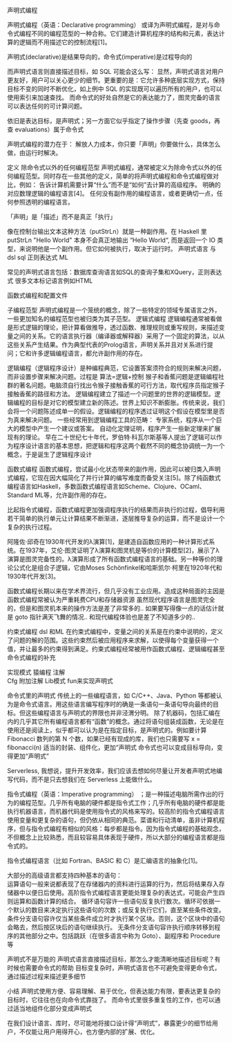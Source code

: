 声明式编程



声明式编程（英语：Declarative programming）
或译为声明式编程，是对与命令式编程不同的编程范型的一种合称。它们建造计算机程序的结构和元素，表达计算的逻辑而不用描述它的控制流程[1]。

声明式(declarative)是结果导向的，命令式(imperative)是过程导向的


而声明式语言则直接描述目标，如 SQL 可能会这么写：
显然，声明式语言对用户更友好，用户可以关心更少的细节。更重要的是：它允许多种底层实现方式，保持目标不变的同时不断优化，如上例中 SQL 的实现既可以遍历所有的用户，也可以使用索引来加速查找。
而命令式的好处自然是它的表达能力了，图灵完备的语言可以表达任何的可计算问题。

依旧是表达目标，是声明式；另一方面它似乎指定了操作步骤（先查 goods，再查 evaluations）属于命令式


声明式编程的潜力在于：
解放人力成本，你只要「声明」你要做什么，具体怎么做，由运行时解决。

定义 除命令式以外的任何编程范型
声明式编程，通常被定义为除命令式以外的任何编程范型。同时存在一些其他的定义，简单的将声明式编程和命令式编程做对比，例如： 
告诉计算机需要计算“什么”而不是“如何”去计算的高级程序。
明确的对应数理逻辑的编程语言[4]。
任何没有副作用的编程语言，或者更确切一点，任何参照透明的编程语言。


「声明」是「描述」而不是真正「执行」

像在控制台输出文本这种方法（putStrLn）就是一种副作用。在 Haskell 里 putStrLn "Hello World" 本身不会真正地输出 “Hello World“, 而是返回一个 IO 类型，来说明他是一个副作用。但它如何被执行，取决于运行时。
声明式语言 与 dsl sql 正则表达式 ML

常见的声明式语言包括：数据库查询语言如SQL的查询子集和XQuery，正则表达式
很多文本标记语言例如HTML


函数式编程和配置文件

子编程范型
声明式编程是一个笼统的概念，除了一些特定的领域专属语言之外，一些更加知名的编程范型也被归类为其子范型。 
逻辑式编程
逻辑编程通常被看做是形式逻辑的理论，把计算看做推导，透过函数、推理规则或重写规则，来描述变量之间的关系。它的语言执行器（编译器或解释器）采用了一个固定的算法，以从这些关系产生结果。作为典型代表的Prolog语言，声明关系并且对关系进行提问；它和许多逻辑编程语言，都允许副作用的存在。

逻辑编程（逻辑程序设计）是种编程典范，它设置答案须符合的规则来解决问题，而非设置步骤来解决问题。过程是 
算法=逻辑+控制
猴子和香蕉问题是逻辑编程社群的著名问题。电脑须自行找出令猴子接触香蕉的可行方法，取代程序员指定猴子接触香蕉的路径和方法。 
逻辑编程建立了描述一个问题里的世界的逻辑模型。逻辑编程的目标是对它的模型建立新的陈述。世界上知识不断膨胀。传统来说，我们会将一个问题陈述成单一的假设。逻辑编程的程序透过证明这个假设在模型里是否为真来解决问题。 
一些经常用到逻辑编程工具的范畴： 
专家系统，程序从一个巨大的模型中产生一个建议或答案。
自动化定理证明，程序产生一些新定理来扩展现有的理论。
早在二十世纪七十年代，罗伯特·科瓦尔斯基等人提出了逻辑可以作为程序设计语言的基本思想，把逻辑和程序这两个截然不同的概念协调统一为一个概念，于是诞生了逻辑程序设计



函数式编程
函数式编程，尝试最小化状态带来的副作用，因此可以被归类入声明式编程，它现在因大幅简化了并行计算的编写难度而备受关注[5]。除了纯函数式编程语言如Haskell，多数函数式编程语言如Scheme、Clojure、OCaml、Standard ML等，允许副作用的存在。 

比起指令式编程，函数式编程更加强调程序执行的结果而非执行的过程，倡导利用若干简单的执行单元让计算结果不断渐进，逐层推导复杂的运算，而不是设计一个复杂的执行过程。

阿隆佐·邱奇在1930年代开发的λ演算[1]，是建造自函数应用的一种计算形式系统。在1937年，艾伦·图灵证明了λ演算和图灵机是等价的计算模型[2]，展示了λ演算是图灵完备性的。λ演算形成了所有函数式编程语言的基础。另一种等价的理论公式化是组合子逻辑，它由Moses Schönfinkel和哈斯凯尔·柯里在1920年代和1930年代开发[3]。

函数式编程长期以来在学术界流行，但几乎没有工业应用。造成这种局面的主因是函数式编程常被认为严重耗费CPU和存储器资源
虽然现代程序语言是图灵完全的，但是和图灵机本来的操作方法是差了非常多的.. 如果要写得像一点的话估计就是 goto 指针满天飞舞的情况.. 和现代编程体验也是差了不知道多少的..

约束式编程 dsl 和ML
在约束式编程中，变量之间的关系是在约束中说明的，定义了问题的解的范围。这些约束然后被应用程序来求解，以使得每个变量获得一个值，并让最多的约束得到满足。约束式编程经常被用作函数式编程、逻辑编程甚至命令式编程的补充

实现模式
猿编程   注解  
Cfg 附加注解
Lib模式  fun来实现声明式

命令式里的声明式
传统上的一些编程语言，如 C/C++、Java、Python 等都被认为是命令式语言。用这些语言编写程序时的确是一条语句一条语句导向最终的目标。但这些编程语言与声明式的界限也并非泾渭分明。
除了机器码，包括汇编在内的几乎其它所有编程语言都有“函数”的概念。通过将语句组装成函数，无论是在使用还是阅读上，似乎都可以认为是在指定目标，是声明式的。例如要计算 Fibonacci 数列的第 N 个数，如果已经有现成的库，我们也只需要写 x = fibonacci(n)
 适当的封装、组件化，更加“声明式
命令式也可以变成目标导向，变得更加“声明式”

Serverless, 
我想说，提升开发效率，我们应该去想如何尽量让开发者声明式地编写代码，而不是只去想我们在 Serverless 上能做什么。

指令式编程（英语：Imperative programming）
；是一种描述电脑所需作出的行为的编程范型。几乎所有电脑的硬件都是指令式工作；几乎所有电脑的硬件都是能执行机器语言，而机器代码是使用指令式的风格来写的。较高阶的指令式编程语言使用变量和更复杂的语句，但仍依从相同的典范。菜谱和行动清单，虽非计算机程序，但与指令式编程有相似的风格：每步都是指令。因为指令式编程的基础观念，不但概念上比较熟悉，而且较容易具体表现于硬件，所以大部分的编程语言都是指令式的。


指令式编程语言（比如 Fortran、BASIC 和 C）是汇编语言的抽象化[1]。


大部分的高级语言都支持四种基本的语句：  
运算语句一般来说都表现了在存储器内的资料进行运算的行为，然后将结果存入存储器中以便日后使用。高阶指令式编程语言更能处理复杂的表达式，可能会产生四则运算和函数计算的结合。
循环语句容许一些语句反复执行数次。循环可依据一个默认的数目来决定执行这些语句的次数；或反复执行它们，直至某些条件改变。
条件分支语句容许仅当某些条件成立时才执行某个区块。否则，这个区块中的语句会略去，然后按区块后的语句继续执行。
无条件分支语句容许执行顺序转移到程序的其他部分之中。包括跳跃（在很多语言中称为 Goto）、副程序和 Procedure 等

声明式不是万能的
声明式语言直接描述目标，那怎么才能清晰地描述目标呢？有时候也需要命令式的帮助
目标变复杂时，声明式语言也不可避免变得更命令式，通过描述过程来描述更多细节



小结
声明式使用方便、容易理解、易于优化，但表达能力有限，要表达更复杂的目标时，它往往也在向命令式靠拢了。
而命令式里很多重复性的工作，也可以通过适当地组件化部分变成声明式


在我们设计语言、库时，尽可能地将接口设计得“声明式”，暴露更少的细节给用户，不仅能让用户用得开心，也方便内部的扩展、优化。

